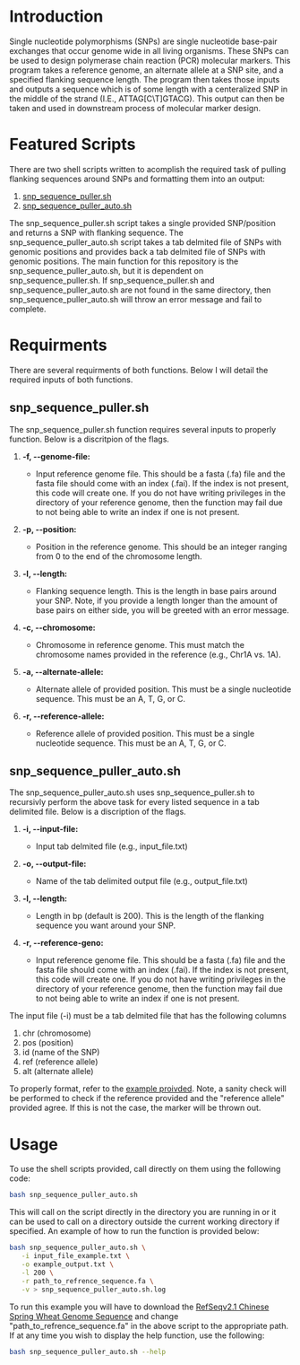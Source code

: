 # Introduction
Single nucleotide polymorphisms (SNPs) are single nucleotide base-pair exchanges that occur genome wide in all living organisms. These SNPs can be used to design polymerase chain reaction (PCR) molecular markers. This program takes a reference genome, an alternate allele at a SNP site, and a specified flanking sequence length. The program then takes those inputs and outputs a sequence which is of some length with a centeralized SNP in the middle of the strand (I.E., ATTAG[C\T]GTACG). This output can then be taken and used in downstream process of molecular marker design. 

# Featured Scripts
There are two shell scripts written to acomplish the required task of pulling flanking sequences around SNPs and formatting them into an output:
1. [snp_sequence_puller.sh](https://github.com/zjwinn/SNP-Sequence-Puller/blob/main/snp_sequence_puller.sh)
2. [snp_sequence_puller_auto.sh](https://github.com/zjwinn/SNP-Sequence-Puller/blob/main/snp_sequence_puller_auto.sh)

The snp_sequence_puller.sh script takes a single provided SNP/position and returns a SNP with flanking sequence. The snp_sequence_puller_auto.sh script takes a tab delmited file of SNPs with genomic positions and provides back a tab delmited file of SNPs with genomic positions. The main function for this repository is the snp_sequence_puller_auto.sh, but it is dependent on snp_sequence_puller.sh. If snp_sequence_puller.sh and snp_sequence_puller_auto.sh are not found in the same directory, then snp_sequence_puller_auto.sh will throw an error message and fail to complete.   

# Requirments
There are several requirments of both functions. Below I will detail the required inputs of both functions.

## snp_sequence_puller.sh
The snp_sequence_puller.sh function requires several inputs to properly function. Below is a discritpion of the flags.

1. **-f, --genome-file:**  
   - Input reference genome file. This should be a fasta (.fa) file and the fasta file should come with an index (.fai). If the index is not present, this code will create one. If you do not have writing privileges in the directory of your reference genome, then the function may fail due to not being able to write an index if one is not present.

2. **-p, --position:**  
   - Position in the reference genome. This should be an integer ranging from 0 to the end of the chromosome length.

3. **-l, --length:**  
   - Flanking sequence length. This is the length in base pairs around your SNP. Note, if you provide a length longer than the amount of base pairs on either side, you will be greeted with an error message.

4. **-c, --chromosome:**  
   - Chromosome in reference genome. This must match the chromosome names provided in the reference (e.g., Chr1A vs. 1A).

5. **-a, --alternate-allele:**  
   - Alternate allele of provided position. This must be a single nucleotide sequence. This must be an A, T, G, or C.

6. **-r, --reference-allele:**  
   - Reference allele of provided position. This must be a single nucleotide sequence. This must be an A, T, G, or C.

## snp_sequence_puller_auto.sh
The snp_sequence_puller_auto.sh uses snp_sequence_puller.sh to recursivly perform the above task for every listed sequence in a tab delimited file. Below is a discription of the flags.

1. **-i, --input-file:**  
    - Input tab delmited file (e.g., input_file.txt)
    
2. **-o, --output-file:**  
    - Name of the tab delimited output file (e.g., output_file.txt)

3. **-l, --length:**
    - Length in bp (default is 200). This is the length of the flanking sequence you want around your SNP. 

4. **-r, --reference-geno:**  
    - Input reference genome file. This should be a fasta (.fa) file and the fasta file should come with an index (.fai). If the index is not present, this code will create one. If you do not have writing privileges in the directory of your reference genome, then the function may fail due to not being able to write an index if one is not present.

The input file (-i) must be a tab delmited file that has the following columns
1. chr (chromosome)
2. pos (position)
3. id (name of the SNP)
4. ref (reference allele)
5. alt (alternate allele)

To properly format, refer to the [example proivded](https://github.com/zjwinn/SNP-Sequence-Puller/blob/main/input_file_example.txt). Note, a sanity check will be performed to check if the reference provided and the "reference allele" provided agree. If this is not the case, the marker will be thrown out. 

# Usage
To use the shell scripts provided, call directly on them using the following code:
```bash
bash snp_sequence_puller_auto.sh
```
This will call on the script directly in the directory you are running in or it can be used to call on a directory outside the current working directory if specified. An example of how to run the function is provided below:
```bash
bash snp_sequence_puller_auto.sh \
   -i input_file_example.txt \
   -o example_output.txt \
   -l 200 \
   -r path_to_refrence_sequence.fa \
   -v > snp_sequence_puller_auto.sh.log
```
To run this example you will have to download the [RefSeqv2.1 Chinese Spring Wheat Genome Sequence](https://urgi.versailles.inrae.fr/download/iwgsc/IWGSC_RefSeq_Assemblies/v2.1/) and change "path_to_refrence_sequence.fa" in the above script to the appropriate path. If at any time you wish to display the help function, use the following:
```bash
bash snp_sequence_puller_auto.sh --help
```
